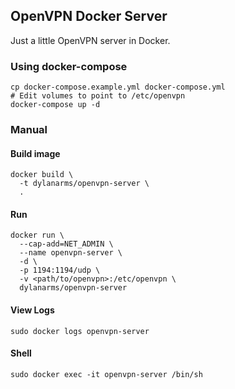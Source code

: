 ## OpenVPN Docker Server

Just a little OpenVPN server in Docker.

### Using docker-compose

```
cp docker-compose.example.yml docker-compose.yml
# Edit volumes to point to /etc/openvpn
docker-compose up -d
```

### Manual

#### Build image
```
docker build \
  -t dylanarms/openvpn-server \
  .
```

#### Run
```
docker run \
  --cap-add=NET_ADMIN \
  --name openvpn-server \
  -d \
  -p 1194:1194/udp \
  -v <path/to/openvpn>:/etc/openvpn \
  dylanarms/openvpn-server
```

#### View Logs
```
sudo docker logs openvpn-server
```

#### Shell
```
sudo docker exec -it openvpn-server /bin/sh
```
